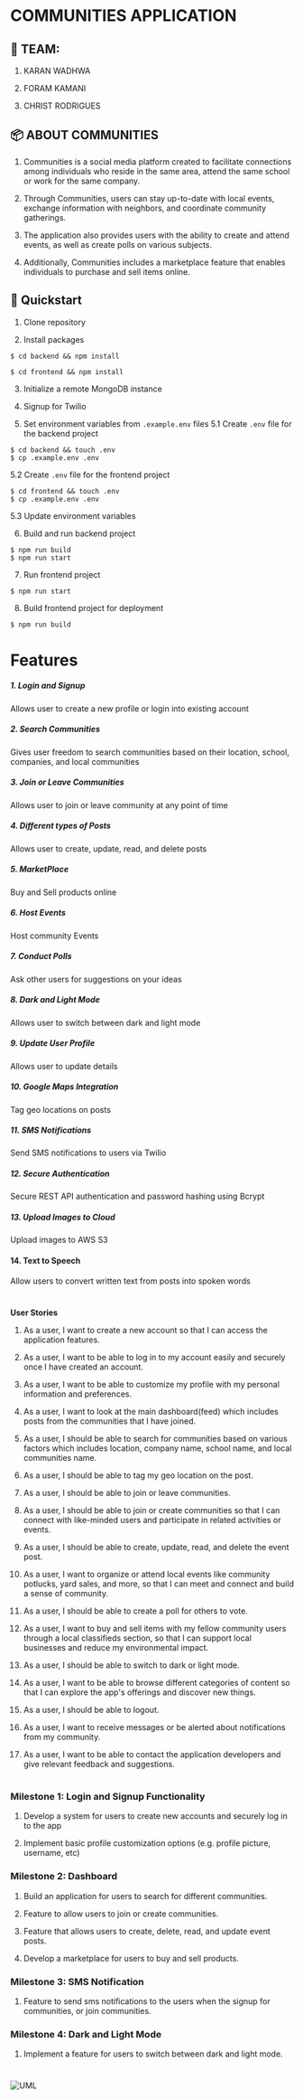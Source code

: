 # COMMUNITIES APPLICATION

## :busts_in_silhouette: TEAM:

1. KARAN WADHWA

2. FORAM KAMANI

3. CHRIST RODRIGUES

## :package: ABOUT COMMUNITIES

1. Communities is a social media platform created to facilitate connections among individuals who reside in the same area, attend the same school or work for the same company.

2. Through Communities, users can stay up-to-date with local events, exchange information with neighbors, and coordinate community gatherings.

3. The application also provides users with the ability to create and attend events, as well as create polls on various subjects.

4. Additionally, Communities includes a marketplace feature that enables individuals to purchase and sell items online.

## :rocket: Quickstart

1. Clone repository


2. Install packages

```console
$ cd backend && npm install
```

```console
$ cd frontend && npm install
```

3. Initialize a remote MongoDB instance
4. Signup for Twilio

5. Set environment variables from `.example.env` files
   5.1 Create `.env` file for the backend project

```console
$ cd backend && touch .env
$ cp .example.env .env
```

5.2 Create `.env` file for the frontend project

```console
$ cd frontend && touch .env
$ cp .example.env .env
```

5.3 Update environment variables

6. Build and run backend project

```console
$ npm run build
$ npm run start
```

7. Run frontend project

```console
$ npm run start
```

8. Build frontend project for deployment

```console
$ npm run build
```

# Features

##### 1. Login and Signup

Allows user to create a new profile or login into existing account

##### 2. Search Communities

Gives user freedom to search communities based on their location, school, companies, and local communities

##### 3. Join or Leave Communities

Allows user to join or leave community at any point of time

##### 4. Different types of Posts

Allows user to create, update, read, and delete posts

##### 5. MarketPlace

Buy and Sell products online

##### 6. Host Events

Host community Events

##### 7. Conduct Polls

Ask other users for suggestions on your ideas

##### 8. Dark and Light Mode

Allows user to switch between dark and light mode

##### 9. Update User Profile

Allows user to update details

##### 10. Google Maps Integration

Tag geo locations on posts

##### 11. SMS Notifications

Send SMS notifications to users via Twilio

##### 12. Secure Authentication

Secure REST API authentication and password hashing using Bcrypt

##### 13. Upload Images to Cloud

Upload images to AWS S3

#### 14. Text to Speech

Allow users to convert written text from posts into spoken words

#

**User Stories**

1. As a user, I want to create a new account so that I can access the application features.

2. As a user, I want to be able to log in to my account easily and securely once I have created an account.

3. As a user, I want to be able to customize my profile with my personal information and preferences.

4. As a user, I want to look at the main dashboard(feed) which includes posts from the communities that I have joined.

5. As a user, I should be able to search for communities based on various factors which includes location, company name, school name, and local communities name.

6. As a user, I should be able to tag my geo location on the post.

7. As a user, I should be able to join or leave communities.

8. As a user, I should be able to join or create communities so that I can connect with like-minded users and participate in related activities or events.

9. As a user, I should be able to create, update, read, and delete the event post.

10. As a user, I want to organize or attend local events like community potlucks, yard sales, and more, so that I can meet and connect and build a sense of community.

11. As a user, I should be able to create a poll for others to vote.

12. As a user, I want to buy and sell items with my fellow community users through a local classifieds section, so that I can support local businesses and reduce my environmental impact.

13. As a user, I should be able to switch to dark or light mode.

14. As a user, I want to be able to browse different categories of content so that I can explore the app's offerings and discover new things.

15. As a user, I should be able to logout.

16. As a user, I want to receive messages or be alerted about notifications from my community.

17. As a user, I want to be able to contact the application developers and give relevant feedback and suggestions.

#

### Milestone 1: Login and Signup Functionality

1. Develop a system for users to create new accounts and securely log in to the app

2. Implement basic profile customization options (e.g. profile picture, username, etc)

### Milestone 2: Dashboard

1. Build an application for users to search for different communities.

2. Feature to allow users to join or create communities.

3. Feature that allows users to create, delete, read, and update event posts.

4. Develop a marketplace for users to buy and sell products.

### Milestone 3: SMS Notification

1. Feature to send sms notifications to the users when the signup for communities, or join communities.

### Milestone 4: Dark and Light Mode

1. Implement a feature for users to switch between dark and light mode.

#

![UML](pixel.jpg)
